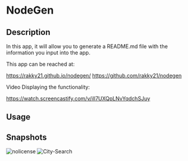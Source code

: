 # NodeGen

## Description

In this app, it will allow you to generate a README.md file with the information you input into the app.

This app can be reached at:

https://rakky21.github.io/nodegen/
https://github.com/rakky21/nodegen

Video Displaying the functionality:

https://watch.screencastify.com/v/ill7UXQpLNvYqdchSJuy

## Usage 

## Snapshots
![nolicense](assets/snapshots/nolicense.jpg)
![City-Search](assets/snapshots/license.jpg)